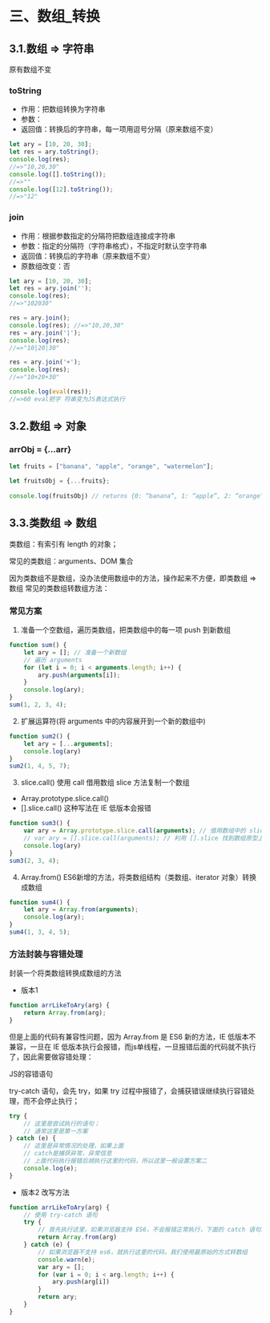 # 三、数组_转换
## 3.1.数组 => 字符串
原有数组不变
### toString
- 作用：把数组转换为字符串 
- 参数： 
- 返回值：转换后的字符串，每一项用逗号分隔（原来数组不变）
```js
let ary = [10, 20, 30]; 
let res = ary.toString(); 
console.log(res); 
//=>"10,20,30" 
console.log([].toString()); 
//=>"" 
console.log([12].toString()); 
//=>"12"
```

### join
- 作用：根据参数指定的分隔符把数组连接成字符串
- 参数：指定的分隔符（字符串格式），不指定时默认空字符串
- 返回值：转换后的字符串（原来数组不变）
- 原数组改变：否
```js
let ary = [10, 20, 30];
let res = ary.join(''); 
console.log(res); 
//=>"102030" 

res = ary.join();
console.log(res); //=>"10,20,30" 
res = ary.join('|'); 
console.log(res);
//=>"10|20|30" 

res = ary.join('+'); 
console.log(res); 
//=>"10+20+30" 

console.log(eval(res)); 
//=>60 eval把字 符串变为JS表达式执行
```

## 3.2.数组 => 对象
### arrObj = {...arr}
```js
let fruits = ["banana", "apple", "orange", "watermelon"];  
  
let fruitsObj = {...fruits};  
  
console.log(fruitsObj) // returns {0: “banana”, 1: “apple”, 2: “orange”, 3: “watermelon”, 4: “apple”, 5: “orange”, 6: “grape”, 7: “apple”}
```




## 3.3.类数组 => 数组
类数组：有索引有 length 的对象；

常见的类数组：arguments、DOM 集合

因为类数组不是数组，没办法使用数组中的方法，操作起来不方便，即类数组 => 数组
常见的类数组转数组方法：

### 常见方案
1. 准备一个空数组，遍历类数组，把类数组中的每一项 push 到新数组
```js
function sum() {
	let ary = []; // 准备一个新数组
	// 遍历 arguments
	for (let i = 0; i < arguments.length; i++) {
		ary.push(arguments[i]);
	}
	console.log(ary);
}
sum(1, 2, 3, 4);
```

2. 扩展运算符(将 arguments 中的内容展开到一个新的数组中)
```js
function sum2() {
	let ary = [...arguments];
	console.log(ary)
}
sum2(1, 4, 5, 7);
```

3. slice.call() 使用 call 借用数组 slice 方法复制一个数组
- Array.prototype.slice.call()
- [].slice.call() 这种写法在 IE 低版本会报错
```js
function sum3() {
	var ary = Array.prototype.slice.call(arguments); // 借用数组中的 slice 方法，在 slice 方法执行的时候把 slice 方法中的 this 修改成 arguments
	// var ary = [].slice.call(arguments); // 利用 [].slice 找到数组原型上的 slice 方法，然后把 slice 中的 this 修改成 arguments
	console.log(ary)
}
sum3(2, 3, 4);
```

4. Array.from() ES6新增的方法，将类数组结构（类数组、iterator 对象）转换成数组
```js
function sum4() {
	let ary = Array.from(arguments);
	console.log(ary);
}
sum4(1, 3, 4, 5);
```

### 方法封装与容错处理
封装一个将类数组转换成数组的方法

- 版本1
```js
function arrLikeToAry(arg) {
	return Array.from(arg);
}
```
但是上面的代码有兼容性问题，因为 Array.from 是 ES6 新的方法，IE 低版本不兼容，一旦在 IE 低版本执行会报错，而js单线程，一旦报错后面的代码就不执行了，因此需要做容错处理：

JS的容错语句

try-catch 语句，会先 try，如果 try 过程中报错了，会捕获错误继续执行容错处理，而不会停止执行；
```js
try {
	// 这里是尝试执行的语句；
	// 通常这里是第一方案
} catch (e) {
	// 这里是异常情况的处理，如果上面
	// catch是捕获异常，异常信息
	// 上面代码执行报错后胡执行这里的代码，所以这里一般设置方案二
	console.log(e);
}
```

- 版本2 改写方法
```js
function arrLikeToAry(arg) {
	// 使用 try-catch 语句
	try {
		// 首先执行这里，如果浏览器支持 ES6，不会报错正常执行，下面的 catch 语句就不会执行了
		return Array.from(arg)
	} catch (e) {
		// 如果浏览器不支持 es6，就执行这里的代码，我们使用最原始的方式转数组
		console.warn(e);
		var ary = [];
		for (var i = 0; i < arg.length; i++) {
			ary.push(arg[i])
		}
		return ary;
	}
}
```
